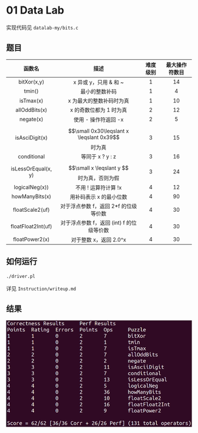 # 01 Data Lab

实现代码见 `datalab-my/bits.c`

## 题目

|        函数名         |                       描述                       | 难度级别 | 最大操作符数目 |
| :-------------------: | :----------------------------------------------: | :------: | :------------: |
|     bitXor\(x,y\)     |              x 异或 y，只用 & 和 ~               |    1     |       14       |
|       tmin\(\)        |                  最小的整数补码                  |    1     |       4        |
|      isTmax\(x\)      |             x 为最大的整数补码时为真             |    1     |       10       |
|    allOddBits\(x\)    |             x 的奇数位都为 1 时为真              |    2     |       12       |
|      negate\(x\)      |               使用 - 操作符返回 -x               |    2     |       5        |
|   isAsciDigit\(x\)    | $$\small 0x30\leqslant x \leqslant 0x39$$ 时为真 |    3     |       15       |
|      conditional      |                 等同于 x ? y : z                 |    3     |       16       |
| isLessOrEqual\(x, y\) |    $$\small x \leqslant y $$ 时为真，否则为假    |    3     |       24       |
|   logicalNeg\(x\)\)   |               不用 ! 运算符计算 !x               |    4     |       12       |
|   howManyBits\(x\)    |             用补码表示 x 的最小位数              |    4     |       90       |
|   floatScale2\(uf\)   |      对于浮点参数 f，返回 2\*f 的位级等价数      |    4     |       30       |
| floatFloat2Int\(uf\)  |   对于浮点参数 f，返回 \(int\) f 的位级等价数    |    4     |       30       |
|   floatPower2\(x\)    |              对于整数 x，返回 2.0^x              |    4     |       30       |

## 如何运行

```sh
./driver.pl
```

详见 `Instruction/writeup.md`

## 结果

![Result](Result.png)